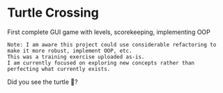 # Turtle Crossing
First complete GUI game with levels, scorekeeping, implementing OOP

```
Note: I am aware this project could use considerable refactoring to make it more robust, implement OOP, etc. 
This was a training exercise uploaded as-is.
I am currently focused on exploring new concepts rather than perfecting what currently exists. 
```



Did you see the turtle 💩?
